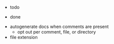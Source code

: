 - todo
+ done

- autogenerate docs when comments are present
  - opt out per comment, file, or directory
- file extension
